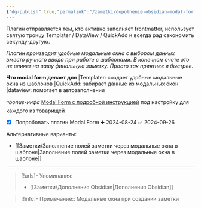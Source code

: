 ```yaml
---
{"dg-publish":true,"permalink":"/zametki/dopolnenie-obsidian-modal-form/","created":"2024-08-23","updated":"2024-09-26T02:12:09+03:00"}
---
```


Плагин отправляется тем, кто активно заполняет frontmatter, использует святую троицу Templater / DataView / QuickAdd и всегда рад сэкономить секунду-другую. 

*Плагин производит удобные модальные окна с выбором данных вместо ручного ввода при работе с шаблонами. В конечном счете это не влияет на вашу финальную заметку. Просто так приятнее и быстрее.* 

**Что modal form делает для** 
|Templater: создает удобные модальные окна из шаблонов
|QuickAdd: забирает данные из модальных окон
|dataview: помогает в автозаполнении 

◽️*bonus-инфа* 
[Modal Form с подробной инструкцией](https://github.com/danielo515/obsidian-modal-form) под настройку для каждого из товарищей 

- [x] Попробовать плагин Modal Form ➕ 2024-08-24 ✅ 2024-09-26

Альтернативные варианты:
- [[Заметки/Заполнение полей заметки через модальные окна в шаблоне\|Заполнение полей заметки через модальные окна в шаблоне]]

---
> [!urls]- Упоминания:
> - [[Заметки/Дополнения Obsidian\|Дополнения Obsidian]]

> [!info]-
> Примечание:: Модальные окна при создании заметки